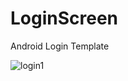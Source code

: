 # LoginScreen
Android Login Template


![login1](https://user-images.githubusercontent.com/30905250/42905383-79621928-8af5-11e8-8dd9-5ea9b8843a93.png)
